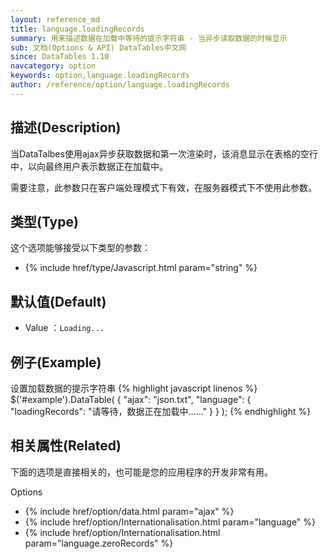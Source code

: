```yaml
---
layout: reference_md
title: language.loadingRecords
summary: 用来描述数据在加载中等待的提示字符串 - 当异步读取数据的时候显示
sub: 文档(Options & API) DataTables中文网
since: DataTables 1.10
navcategory: option
keywords: option,language.loadingRecords
author: /reference/option/language.loadingRecords
---
```


## 描述(Description)

当DataTalbes使用ajax异步获取数据和第一次渲染时，该消息显示在表格的空行中，以向最终用户表示数据正在加载中。

需要注意，此参数只在客户端处理模式下有效，在服务器模式下不使用此参数。

## 类型(Type)
这个选项能够接受以下类型的参数：

- {% include href/type/Javascript.html param="string" %}

## 默认值(Default)
- Value ：`Loading...`

 
## 例子(Example)

设置加载数据的提示字符串
{% highlight javascript linenos %}
$('#example').DataTable( {
 "ajax": "json.txt",
  "language": {
       "loadingRecords": "请等待，数据正在加载中......"
    }
} );
{% endhighlight %}


## 相关属性(Related)
下面的选项是直接相关的，也可能是您的应用程序的开发非常有用。

Options

- {% include href/option/data.html param="ajax" %}
- {% include href/option/Internationalisation.html param="language" %}
- {% include href/option/Internationalisation.html param="language.zeroRecords" %}
